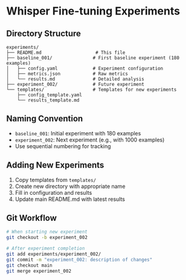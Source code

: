 # Whisper Fine-tuning Experiments

## Directory Structure
```
experiments/
├── README.md                    # This file
├── baseline_001/               # First baseline experiment (180 examples)
│   ├── config.yaml             # Experiment configuration
│   ├── metrics.json            # Raw metrics
│   └── results.md              # Detailed analysis
├── experiment_002/             # Future experiment
└── templates/                  # Templates for new experiments
    ├── config_template.yaml
    └── results_template.md
```

## Naming Convention
- `baseline_001`: Initial experiment with 180 examples
- `experiment_002`: Next experiment (e.g., with 1000 examples)
- Use sequential numbering for tracking

## Adding New Experiments
1. Copy templates from `templates/`
2. Create new directory with appropriate name
3. Fill in configuration and results
4. Update main README.md with latest results

## Git Workflow
```bash
# When starting new experiment
git checkout -b experiment_002

# After experiment completion
git add experiments/experiment_002/
git commit -m "experiment_002: description of changes"
git checkout main
git merge experiment_002
``` 